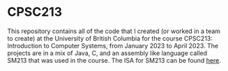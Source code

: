 # CPSC213

This repository contains all of the code that I created (or worked in a team to create) at the University of British Columbia for the course CPSC213: Introduction to Computer Systems, from January 2023 to April 2023. The projects are in a mix of Java, C, and an assembly like language called SM213 that was used in the course. The ISA for SM213 can be found [here](https://www.cs.ubc.ca/~tmm/courses/213-12F/resources/isa.pdf).

<!--
## A1

Assignment 1 focused on finding the endianness of any given number. Skeleton functions were given to me, and I implemented all of the functions in both [Endianness.java](/a1/Endianness.java) and [HelloWorld.java](a1/HelloWorld.java). All code in this assignment was written by me. The final task of Assignment 1 was to implement the main memory of our assembly simulator in the file [MainMemory.java](sm213/arch/sm213/machine/student/MainMemory.java).

## A2

In Assignment 2, I began working with assembly code (SM213). I was given programs in C and tasked with converting them into assembly code. The first part, [swap.s](a2/swap.s) swaps two array elements. The second part, [math.s](a2/math.s) performs various math operations. The final assembly part, [calc.s](a2/calc.s) combines elements from swap and math, performing various mathematical operations to a value gotten from an array. The final task of Assignment 2 was to implement various CPU functions in the file [cpu.java](sm213/arch/sm213/machine/student/CPU.java).

## A3

From Assignment 3 onwards, I worked in a group with another student. In A3, I modified a [given bubble sort algorithm in C](/a3/bubble_sort_static.c). The first task was to have the bubble sort algorithm only use dynamic arrays, implemented in [bubble_sort_dynamic.c](/a3/bubble_sort_dynamic.c). The second and final task was to only use pointer arithmetic and no square brackets for the sort, implemented in [bubble_sort_awesome.c](/a3/bubble_sort_awesome.c). All other work in a3 was done by my partner.

## A4

In A4, I worked on [Part 2](/a4/p2) and [Part 3](/a4/p3). My partner completed [Part 1](/a4/p1). In Part 2, I converted a Java program that implemented a simple binary tree ([BinaryTree.java](/a4/p2/BinaryTree.java)) to a C program that had the exact same functionality, [BinaryTree.c](/a4/p2/BinaryTree.c). In Part 3, the main goal was to convert a C program, [q3.c](a4/p3/q3.c), into an equivalent assembly program [q3.s](a4/p3/q3.s). The C program only assigned values to variables, but used multiple levels of structs, arrays and pointers.

## A5

In A5, I completed an implementation of C's `malloc` function. My partner completed all other parts. My implementation is in [myheap.c](a5/myheap.c). The following 5 functions were implemented by me: [`myheap_malloc`](a5/myheap.c#L205), [`myheap_free`](/a5/myheap.c#L191), [`get_size_to_allocate`](/a5/myheap.c#L133), [`coalesce`](/a5/myheap.c#L113), and [`split_and_mark_used`](/a5/myheap.c#L151). These functions simulate how malloc works in C, storing, freeing, and splitting memory blocks on the heap as needed.

## A6

A6 focused on converting C code to 213's assembly implementation, SM213. I completed [Q2](https://github.com/cidarid/CPSC213/tree/main/a06/q2) and [Q3](https://github.com/cidarid/CPSC213/tree/main/a06/q3), while my partner completed [Q1](https://github.com/cidarid/CPSC213/tree/main/a06/q2). Q2 focused on converting small blocks of code like if statements into assembly, while in Q3 I coded a bubble sort implementation in assembly. 

## A7



## A8

## A9

## A10
-->
